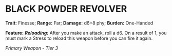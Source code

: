 # BLACK POWDER REVOLVER

**Trait:** Finesse; **Range:** Far; **Damage:** d6+8 phy; **Burden:** One-Handed

**Feature:** ***Reloading:*** After you make an attack, roll a d6. On a result of 1, you must mark a Stress to reload this weapon before you can fire it again.

*Primary Weapon - Tier 3*
